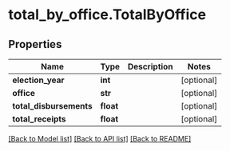 # total_by_office.TotalByOffice

## Properties
Name | Type | Description | Notes
------------ | ------------- | ------------- | -------------
**election_year** | **int** |  | [optional]
**office** | **str** |  | [optional]
**total_disbursements** | **float** |  | [optional]
**total_receipts** | **float** |  | [optional]

[[Back to Model list]](../README.md#documentation-for-models) [[Back to API list]](../README.md#documentation-for-api-endpoints) [[Back to README]](../README.md)

